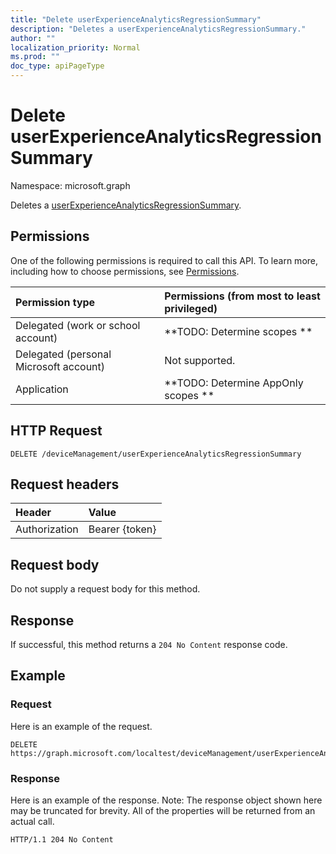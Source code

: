 ```yaml
---
title: "Delete userExperienceAnalyticsRegressionSummary"
description: "Deletes a userExperienceAnalyticsRegressionSummary."
author: ""
localization_priority: Normal
ms.prod: ""
doc_type: apiPageType
---
```


# Delete userExperienceAnalyticsRegressionSummary

Namespace: microsoft.graph

Deletes a [userExperienceAnalyticsRegressionSummary](../resources/intune-devices-userexperienceanalyticsregressionsummary.md).

## Permissions
One of the following permissions is required to call this API. To learn more, including how to choose permissions, see [Permissions](/concepts/permissions-reference.md).

|Permission type|Permissions (from most to least privileged)|
|:---|:---|
|Delegated (work or school account)|**TODO: Determine scopes **|
|Delegated (personal Microsoft account)|Not supported.|
|Application|**TODO: Determine AppOnly scopes **|

## HTTP Request
<!-- {
  "blockType": "ignored"
}
-->
``` http
DELETE /deviceManagement/userExperienceAnalyticsRegressionSummary
```

## Request headers
|Header|Value|
|:---|:---|
|Authorization|Bearer {token}|

## Request body
Do not supply a request body for this method.

## Response
If successful, this method returns a `204 No Content` response code.

## Example

### Request
Here is an example of the request.
<!-- {
  "blockType": "request",
  "name": "delete_userexperienceanalyticsregressionsummary"
}
-->
``` http
DELETE https://graph.microsoft.com/localtest/deviceManagement/userExperienceAnalyticsRegressionSummary
```

### Response
Here is an example of the response. Note: The response object shown here may be truncated for brevity. All of the properties will be returned from an actual call.
<!-- {
  "blockType": "response",
  "truncated": true
}
-->
``` http
HTTP/1.1 204 No Content
```

